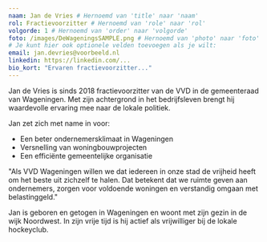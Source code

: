 ```yaml
---
naam: Jan de Vries # Hernoemd van 'title' naar 'naam'
rol: Fractievoorzitter # Hernoemd van 'role' naar 'rol'
volgorde: 1 # Hernoemd van 'order' naar 'volgorde'
foto: /images/DeWageningsSAMPLE.png # Hernoemd van 'photo' naar 'foto'
# Je kunt hier ook optionele velden toevoegen als je wilt:
email: jan.devries@voorbeeld.nl
linkedin: https://linkedin.com/...
bio_kort: "Ervaren fractievoorzitter..."
---
```


Jan de Vries is sinds 2018 fractievoorzitter van de VVD in de gemeenteraad van Wageningen. Met zijn achtergrond in het bedrijfsleven brengt hij waardevolle ervaring mee naar de lokale politiek.

Jan zet zich met name in voor:

- Een beter ondernemersklimaat in Wageningen
- Versnelling van woningbouwprojecten
- Een efficiënte gemeentelijke organisatie

"Als VVD Wageningen willen we dat iedereen in onze stad de vrijheid heeft om het beste uit zichzelf te halen. Dat betekent dat we ruimte geven aan ondernemers, zorgen voor voldoende woningen en verstandig omgaan met belastinggeld."

Jan is geboren en getogen in Wageningen en woont met zijn gezin in de wijk Noordwest. In zijn vrije tijd is hij actief als vrijwilliger bij de lokale hockeyclub.
